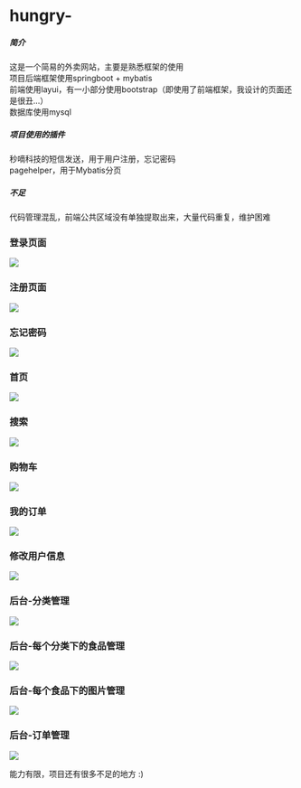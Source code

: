 # hungry-

##### 简介
这是一个简易的外卖网站，主要是熟悉框架的使用  
项目后端框架使用springboot + mybatis  
前端使用layui，有一小部分使用bootstrap（即使用了前端框架，我设计的页面还是很丑...）  
数据库使用mysql

##### 项目使用的插件
秒嘀科技的短信发送，用于用户注册，忘记密码  
pagehelper，用于Mybatis分页  

##### 不足
代码管理混乱，前端公共区域没有单独提取出来，大量代码重复，维护困难

### 登录页面
![](https://raw.githubusercontent.com/LJH612342/hungry-/master/readmeImg/1.png)

### 注册页面
![](https://raw.githubusercontent.com/LJH612342/hungry-/master/readmeImg/2.png)

### 忘记密码
![](https://raw.githubusercontent.com/LJH612342/hungry-/master/readmeImg/3.png)

### 首页
![](https://raw.githubusercontent.com/LJH612342/hungry-/master/readmeImg/4.png)

### 搜索
![](https://raw.githubusercontent.com/LJH612342/hungry-/master/readmeImg/5.png)

### 购物车
![](https://raw.githubusercontent.com/LJH612342/hungry-/master/readmeImg/6.png)

### 我的订单
![](https://raw.githubusercontent.com/LJH612342/hungry-/master/readmeImg/7.png)

### 修改用户信息
![](https://raw.githubusercontent.com/LJH612342/hungry-/master/readmeImg/8.png)

### 后台-分类管理
![](https://raw.githubusercontent.com/LJH612342/hungry-/master/readmeImg/9.png)

### 后台-每个分类下的食品管理
![](https://raw.githubusercontent.com/LJH612342/hungry-/master/readmeImg/10.png)

### 后台-每个食品下的图片管理
![](https://raw.githubusercontent.com/LJH612342/hungry-/master/readmeImg/11.png)

### 后台-订单管理
![](https://raw.githubusercontent.com/LJH612342/hungry-/master/readmeImg/12.png)

能力有限，项目还有很多不足的地方 :)
